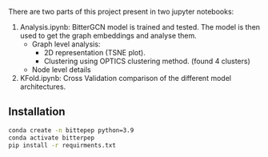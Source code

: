 There are two parts of this project present in two jupyter notebooks:
1. Analysis.ipynb: BitterGCN model is trained and tested. The model is then used to get the graph embeddings and analyse them. 
    - Graph level analysis:
        - 2D representation (TSNE plot). 
        - Clustering using OPTICS clustering method. (found 4 clusters)
    - Node level details   
2. KFold.ipynb: Cross Validation comparison of the different model architectures.


## Installation
```bash
conda create -n bittepep python=3.9
conda activate bitterpep
pip install -r requirments.txt
```

